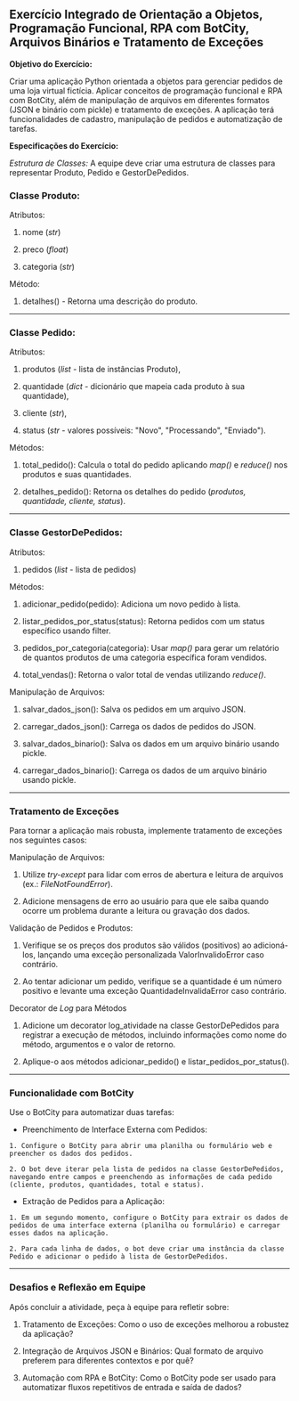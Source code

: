 ## Exercício Integrado de Orientação a Objetos, Programação Funcional, RPA com BotCity, Arquivos Binários e Tratamento de Exceções

**Objetivo do Exercício:**

Criar uma aplicação Python orientada a objetos para gerenciar pedidos de uma loja virtual fictícia. Aplicar conceitos de programação funcional e RPA com BotCity, além de manipulação de arquivos em diferentes formatos (JSON e binário com pickle) e tratamento de exceções. A aplicação terá funcionalidades de cadastro, manipulação de pedidos e automatização de tarefas.

**Especificações do Exercício:**

*Estrutura de Classes:* A equipe deve criar uma estrutura de classes para representar Produto, Pedido e GestorDePedidos.

### Classe Produto:

Atributos: 

1. nome (*str*)

2. preco (*float*)

3. categoria (*str*)

Método: 

1. detalhes() - Retorna uma descrição do produto.

---

### Classe Pedido:

Atributos: 

1. produtos (*list* - lista de instâncias Produto), 

2. quantidade (*dict* - dicionário que mapeia cada produto à sua quantidade), 

3. cliente (*str*), 

4. status (*str* - valores possíveis: "Novo", "Processando", "Enviado").

Métodos:

1. total_pedido(): Calcula o total do pedido aplicando *map()* e *reduce()* nos produtos e suas quantidades.

2. detalhes_pedido(): Retorna os detalhes do pedido (*produtos, quantidade, cliente, status*).

---

### Classe GestorDePedidos:

Atributos:

1. pedidos (*list* - lista de pedidos)

Métodos:

1. adicionar_pedido(pedido): Adiciona um novo pedido à lista.

2. listar_pedidos_por_status(status): Retorna pedidos com um status específico usando filter.

3. pedidos_por_categoria(categoria): Usar *map()* para gerar um relatório de quantos produtos de uma categoria
específica foram vendidos.

3. total_vendas(): Retorna o valor total de vendas utilizando *reduce()*.

Manipulação de Arquivos:

1. salvar_dados_json(): Salva os pedidos em um arquivo JSON.

2. carregar_dados_json(): Carrega os dados de pedidos do JSON.

3. salvar_dados_binario(): Salva os dados em um arquivo binário usando pickle.

4. carregar_dados_binario(): Carrega os dados de um arquivo binário usando pickle.

---

### Tratamento de Exceções

Para tornar a aplicação mais robusta, implemente tratamento de exceções nos seguintes casos:

Manipulação de Arquivos:

1. Utilize *try-except* para lidar com erros de abertura e leitura de arquivos (ex.: *FileNotFoundError*).

2. Adicione mensagens de erro ao usuário para que ele saiba quando ocorre um problema durante a leitura ou gravação dos dados.

Validação de Pedidos e Produtos:

1. Verifique se os preços dos produtos são válidos (positivos) ao adicioná-los, lançando uma exceção personalizada ValorInvalidoError caso contrário.

2. Ao tentar adicionar um pedido, verifique se a quantidade é um número positivo e levante uma exceção QuantidadeInvalidaError caso contrário.

Decorator de *Log* para Métodos

1. Adicione um decorator log_atividade na classe GestorDePedidos para registrar a execução de métodos, incluindo informações como nome do método, argumentos e o valor de retorno. 

2. Aplique-o aos métodos adicionar_pedido() e listar_pedidos_por_status().

---

### Funcionalidade com BotCity

Use o BotCity para automatizar duas tarefas:

- Preenchimento de Interface Externa com Pedidos:

```
1. Configure o BotCity para abrir uma planilha ou formulário web e preencher os dados dos pedidos.

2. O bot deve iterar pela lista de pedidos na classe GestorDePedidos, navegando entre campos e preenchendo as informações de cada pedido (cliente, produtos, quantidades, total e status).
```

- Extração de Pedidos para a Aplicação:

```
1. Em um segundo momento, configure o BotCity para extrair os dados de pedidos de uma interface externa (planilha ou formulário) e carregar esses dados na aplicação.

2. Para cada linha de dados, o bot deve criar uma instância da classe Pedido e adicionar o pedido à lista de GestorDePedidos.
```

---

### Desafios e Reflexão em Equipe

Após concluir a atividade, peça à equipe para refletir sobre:

1. Tratamento de Exceções: Como o uso de exceções melhorou a robustez da aplicação?

2. Integração de Arquivos JSON e Binários: Qual formato de arquivo preferem para diferentes contextos e por quê?

3. Automação com RPA e BotCity: Como o BotCity pode ser usado para automatizar fluxos repetitivos de entrada e saída de dados?
